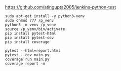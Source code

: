 https://github.com/atingupta2005/jenkins-python-test

```
sudo apt-get install -y python3-venv
sudo chmod 777 /p_venv
python3 -m venv /p_venv
source /p_venv/bin/activate
pip install pytest-html
pip install pytest-cov
pip install coverage

pytest --html=report.html
pytest --cov main.py 
coverage run main.py 
coverage report -m
```